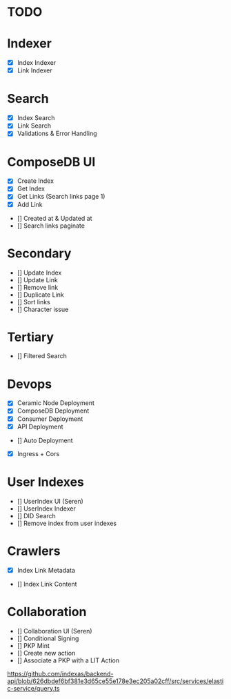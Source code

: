 # TODO

# Indexer
- [x] Index Indexer
- [x] Link Indexer

# Search
- [x] Index Search
- [x] Link Search
- [x] Validations & Error Handling

# ComposeDB UI
- [x] Create Index
- [x] Get Index
- [x] Get Links (Search links page 1)
- [x] Add Link
- [] Created at & Updated at
- [] Search links paginate


# Secondary
- [] Update Index
- [] Update Link
- [] Remove link
- [] Duplicate Link
- [] Sort links
- [] Character issue

# Tertiary
- [] Filtered Search

# Devops
- [x] Ceramic Node Deployment
- [x] ComposeDB Deployment
- [x] Consumer Deployment
- [x] API Deployment
- [] Auto Deployment
- [x] Ingress + Cors

# User Indexes
- [] UserIndex UI (Seren)
- [] UserIndex Indexer
- [] DID Search
- [] Remove index from user indexes

# Crawlers
- [x] Index Link Metadata
- [] Index Link Content

# Collaboration
- [] Collaboration UI (Seren)
- [] Conditional Signing 
- [] PKP Mint 
- [] Create new action
- [] Associate a PKP with a LIT Action

https://github.com/indexas/backend-api/blob/626dbdef6bf381e3d65ce55e178e3ec205a02cff/src/services/elastic-service/query.ts

